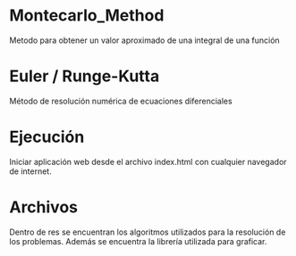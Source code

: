 # Montecarlo_Method
 Metodo para obtener un valor aproximado de una integral de una función

# Euler / Runge-Kutta
Método de resolución numérica de ecuaciones diferenciales

# Ejecución
Iniciar aplicación web desde el archivo index.html con cualquier navegador de internet.

# Archivos
Dentro de res se encuentran los algoritmos utilizados para la resolución de los problemas.
Además se encuentra la librería utilizada para graficar.